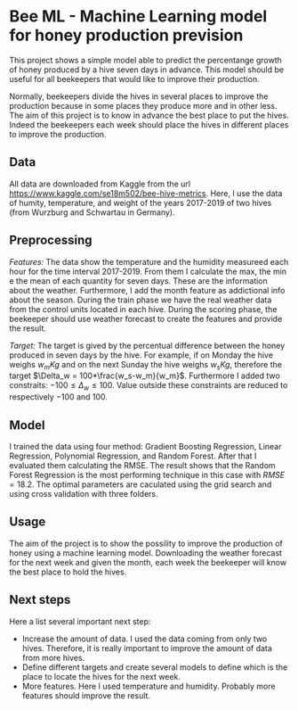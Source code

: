 # Bee ML - Machine Learning model for honey production prevision

This project shows a simple model able to predict the percentange growth of honey produced by a hive seven days in advance. This model should be useful for all beekeepers that would like to improve their production.

Normally, beekeepers divide the hives in several places to improve the production because in some places they produce more and in other less. The aim of this project is to know in advance the best place to put the hives. Indeed the beekeepers each week should place the hives in different places to improve the production. 

## Data 
All data are downloaded from Kaggle from the url https://www.kaggle.com/se18m502/bee-hive-metrics. Here, I use the data of humity, temperature, and weight of the years 2017-2019 of two hives (from Wurzburg and Schwartau in Germany).

## Preprocessing

*Features:* The data show the temperature and the humidity measureed each hour for the time interval 2017-2019. From them I calculate the max, the min e the mean of each quantity for seven days. These are the information about the weather. Furthermore, I add the month feature as addictional info about the season. During the train phase we have the real weather data from the control units located in each hive. During the scoring phase, the beekeeper should use weather forecast to create the features and provide the result.

*Target:* The target is gived by the percentual difference between the honey produced in seven days by the hive. For example, if on Monday the hive weighs $w_m Kg$ and on the next Sunday the hive weighs $w_s Kg$, therefore the target $\Delta_w = 100*\frac{w_s-w_m}{w_m}$. Furthermore I added two constraits: $-100 \leq \Delta_w \leq 100$. Value outside these constraints are reduced to respectively $-100$ and $100$.

## Model
I trained the data using four method: Gradient Boosting Regression, Linear Regression, Polynomial Regression, and Random Forest. After that I evaluated them calculating the RMSE. The result shows that the Random Forest Regression is the most performing technique in this case with $RMSE=18.2$. The optimal parameters are caculated using the grid search and using cross validation with three folders.

## Usage

The aim of the project is to show the possility to improve the production of honey using a machine learning model. Downloading the weather forecast for the next week and given the month, each week the beekeeper will know the best place to hold the hives.

## Next steps
Here a list several important next step:
- Increase the amount of data. I used the data coming from only two hives. Therefore, it is really important to improve the amount of data from more hives.
- Define different targets and create several models to define which is the place to locate the hives for the next week.
- More features. Here I used temperature and humidity. Probably more features should improve the result. 
 
